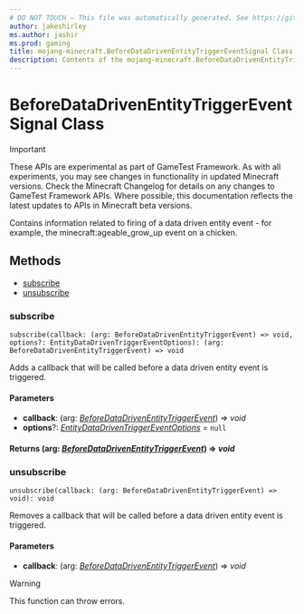 ```yaml
---
# DO NOT TOUCH — This file was automatically generated. See https://github.com/Mojang/MinecraftScriptingApiDocsGenerator to modify descriptions, examples, etc.
author: jakeshirley
ms.author: jashir
ms.prod: gaming
title: mojang-minecraft.BeforeDataDrivenEntityTriggerEventSignal Class
description: Contents of the mojang-minecraft.BeforeDataDrivenEntityTriggerEventSignal class.
---
```

# BeforeDataDrivenEntityTriggerEventSignal Class
>[!IMPORTANT]
>These APIs are experimental as part of GameTest Framework. As with all experiments, you may see changes in functionality in updated Minecraft versions. Check the Minecraft Changelog for details on any changes to GameTest Framework APIs. Where possible, this documentation reflects the latest updates to APIs in Minecraft beta versions.

Contains information related to firing of a data driven entity event - for example, the minecraft:ageable_grow_up event on a chicken.

## Methods
- [subscribe](#subscribe)
- [unsubscribe](#unsubscribe)
  
### **subscribe**
`
subscribe(callback: (arg: BeforeDataDrivenEntityTriggerEvent) => void, options?: EntityDataDrivenTriggerEventOptions): (arg: BeforeDataDrivenEntityTriggerEvent) => void
`

Adds a callback that will be called before a data driven entity event is triggered.
#### **Parameters**
- **callback**: (arg: [*BeforeDataDrivenEntityTriggerEvent*](BeforeDataDrivenEntityTriggerEvent.md)) => *void*
- **options**?: [*EntityDataDrivenTriggerEventOptions*](EntityDataDrivenTriggerEventOptions.md) = `null`

#### **Returns** (arg: [*BeforeDataDrivenEntityTriggerEvent*](BeforeDataDrivenEntityTriggerEvent.md)) => *void*


### **unsubscribe**
`
unsubscribe(callback: (arg: BeforeDataDrivenEntityTriggerEvent) => void): void
`

Removes a callback that will be called before a data driven entity event is triggered.
#### **Parameters**
- **callback**: (arg: [*BeforeDataDrivenEntityTriggerEvent*](BeforeDataDrivenEntityTriggerEvent.md)) => *void*


> [!WARNING]
> This function can throw errors.

